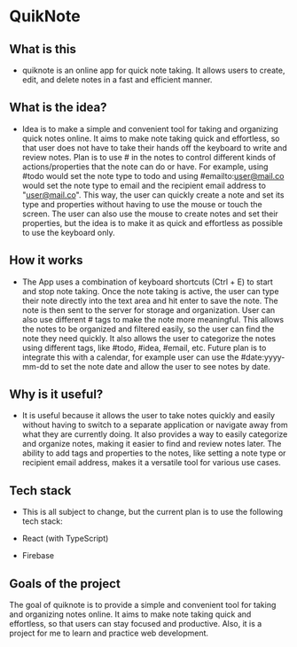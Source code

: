 # QuikNote

## What is this

- quiknote is an online app for quick note taking. It allows users to create, edit, and delete notes in a fast and efficient manner.

## What is the idea?

- Idea is to make a simple and convenient tool for taking and organizing quick notes online. It aims to make note taking quick and effortless, so that user does not have to take their hands off the keyboard to write and review notes. Plan is to use # in the notes to control different kinds of actions/properties that the note can do or have. For example, using #todo would set the note type to todo and using #emailto:user@mail.co would set the note type to email and the recipient email address to "user@mail.co". This way, the user can quickly create a note and set its type and properties without having to use the mouse or touch the screen. The user can also use the mouse to create notes and set their properties, but the idea is to make it as quick and effortless as possible to use the keyboard only.

## How it works

- The App uses a combination of keyboard shortcuts (Ctrl + E) to start and stop note taking. Once the note taking is active, the user can type their note directly into the text area and hit enter to save the note. The note is then sent to the server for storage and organization. User can also use different # tags to make the note more meaningful. This allows the notes to be organized and filtered easily, so the user can find the note they need quickly. It also allows the user to categorize the notes using different tags, like #todo, #idea, #email, etc. Future plan is to integrate this with a calendar, for example user can use the #date:yyyy-mm-dd to set the note date and allow the user to see notes by date.

## Why is it useful?

- It is useful because it allows the user to take notes quickly and easily without having to switch to a separate application or navigate away from what they are currently doing. It also provides a way to easily categorize and organize notes, making it easier to find and review notes later. The ability to add tags and properties to the notes, like setting a note type or recipient email address, makes it a versatile tool for various use cases.

## Tech stack

- This is all subject to change, but the current plan is to use the following tech stack:

- React (with TypeScript)
- Firebase

## Goals of the project

The goal of quiknote is to provide a simple and convenient tool for taking and organizing notes online. It aims to make note taking quick and effortless, so that users can stay focused and productive. Also, it is a project for me to learn and practice web development.
